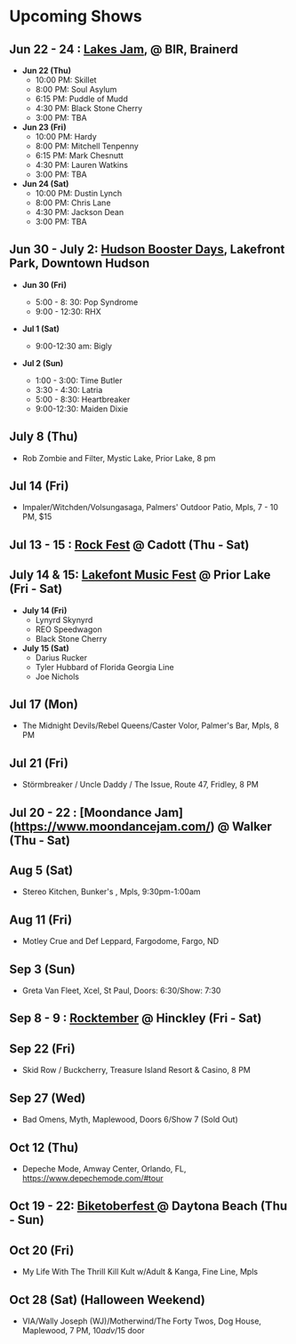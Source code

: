 # Upcoming Shows

## Jun 22 - 24 : [Lakes Jam](https://www.lakesjam.com/lineup), @ BIR, Brainerd

- __Jun 22 (Thu)__
  - 10:00 PM: Skillet
  - 8:00 PM: Soul Asylum
  - 6:15 PM: Puddle of Mudd
  - 4:30 PM: Black Stone Cherry
  - 3:00 PM: TBA
- __Jun 23 (Fri)__
  - 10:00 PM: Hardy
  - 8:00 PM: Mitchell Tenpenny
  - 6:15 PM: Mark Chesnutt
  - 4:30 PM: Lauren Watkins
  - 3:00 PM: TBA
- __Jun 24 (Sat)__
  - 10:00 PM: Dustin Lynch
  - 8:00 PM: Chris Lane
  - 4:30 PM: Jackson Dean
  - 3:00 PM: TBA

## Jun 30 - July 2: [Hudson Booster Days](https://www.hudsonboosters.org/page/show/657024-booster-days-hudson-s-4th-of-july-celebration-), Lakefront Park, Downtown Hudson  

- __Jun 30 (Fri)__
  - 5:00 - 8: 30: Pop Syndrome
  - 9:00 - 12:30: RHX
  
- __Jul 1 (Sat)__
  - 9:00-12:30 am: Bigly  

- __Jul 2 (Sun)__
  - 1:00 - 3:00: Time Butler
  - 3:30 - 4:30: Latria
  - 5:00 - 8:30: Heartbreaker
  - 9:00-12:30: Maiden Dixie
  
## July 8 (Thu)
- Rob Zombie and Filter, Mystic Lake, Prior Lake, 8 pm

## Jul 14 (Fri)
- Impaler/Witchden/Volsungasaga, Palmers' Outdoor Patio, Mpls, 7 - 10 PM, $15

## Jul 13 - 15 : [Rock Fest](https://rock-fest.com/) @ Cadott (Thu - Sat)

## July 14 & 15: [Lakefont Music Fest](https://www.lakefrontmusicfest.com/) @ Prior Lake (Fri - Sat)
- __July 14 (Fri)__
  - Lynyrd Skynyrd
  - REO Speedwagon
  - Black Stone Cherry
- __​July 15 (Sat)__
  - Darius Rucker
  - Tyler Hubbard of Florida Georgia Line
  - Joe Nichols

## Jul 17 (Mon) 
- The Midnight Devils/Rebel Queens/Caster Volor, Palmer's Bar, Mpls, 8 PM

## Jul 21 (Fri)
- Störmbreaker / Uncle Daddy / The Issue, Route 47, Fridley, 8 PM

## Jul 20 - 22 : [Moondance Jam] (https://www.moondancejam.com/) @ Walker (Thu - Sat)

## Aug 5 (Sat)
- Stereo Kitchen, Bunker's , Mpls, 9:30pm-1:00am

## Aug 11 (Fri)
 - Motley Crue and Def Leppard, Fargodome, Fargo, ND

## Sep 3 (Sun)
- Greta Van Fleet, Xcel, St Paul, Doors: 6:30/Show: 7:30

## Sep 8 - 9 : [Rocktember](https://rocktember.net/) @ Hinckley (Fri - Sat)

## Sep 22 (Fri)
- Skid Row / Buckcherry, Treasure Island Resort & Casino, 8 PM

## Sep 27 (Wed)
- Bad Omens, Myth, Maplewood, Doors 6/Show 7 (Sold Out)

## Oct 12 (Thu)
- Depeche Mode, Amway Center, Orlando, FL, https://www.depechemode.com/#tour

## Oct 19 - 22: [Biketoberfest ](https://www.daytonabeach.com/biketoberfest/) @ Daytona Beach (Thu - Sun)

## Oct 20 (Fri)
- My Life With The Thrill Kill Kult w/Adult & Kanga, Fine Line, Mpls

## Oct 28 (Sat) (Halloween Weekend)
- VIA/Wally Joseph (WJ)/Motherwind/The Forty Twos, Dog House, Maplewood, 7 PM, $10 adv/$15 door

